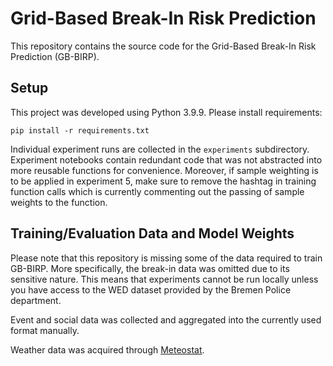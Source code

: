 # Grid-Based Break-In Risk Prediction
This repository contains the source code for the Grid-Based Break-In Risk Prediction (GB-BIRP).

## Setup
This project was developed using Python 3.9.9. Please install requirements:

```
pip install -r requirements.txt
```

Individual experiment runs are collected in the ``experiments`` subdirectory. Experiment notebooks contain redundant code that was not abstracted into more reusable functions for convenience. Moreover, if sample weighting is to be applied in experiment 5, make sure to remove the hashtag in training function calls which is currently commenting out the passing of sample weights to the function.


## Training/Evaluation Data and Model Weights
Please note that this repository is missing some of the data required to train GB-BIRP. More specifically, the break-in data was omitted due to its sensitive nature. This means that experiments cannot be run locally unless you have access to the WED dataset provided by the Bremen Police department. 

Event and social data was collected and aggregated into the currently used format manually.

Weather data was acquired through [Meteostat](https://meteostat.net/en/).
